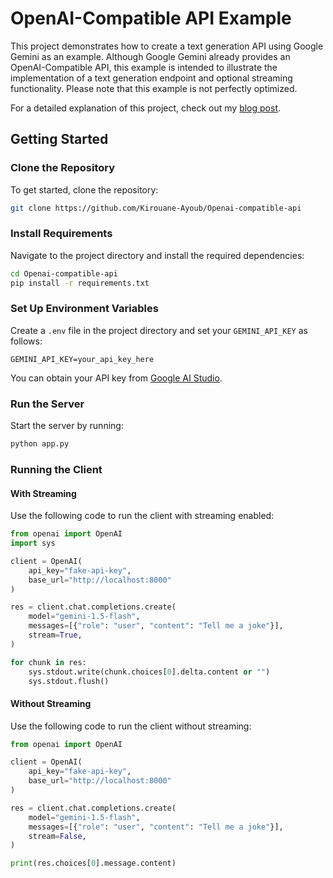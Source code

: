 # OpenAI-Compatible API Example

This project demonstrates how to create a text generation API using Google Gemini as an example. Although Google Gemini already provides an OpenAI-Compatible API, this example is intended to illustrate the implementation of a text generation endpoint and optional streaming functionality. Please note that this example is not perfectly optimized.

For a detailed explanation of this project, check out my [blog post](https://sembosa.netlify.app/other/openai-compatible-api).

## Getting Started

### Clone the Repository

To get started, clone the repository:

```sh
git clone https://github.com/Kirouane-Ayoub/Openai-compatible-api
```

### Install Requirements

Navigate to the project directory and install the required dependencies:

```sh
cd Openai-compatible-api
pip install -r requirements.txt
```

### Set Up Environment Variables

Create a `.env` file in the project directory and set your `GEMINI_API_KEY` as follows:

```env
GEMINI_API_KEY=your_api_key_here
```

You can obtain your API key from [Google AI Studio](https://aistudio.google.com).

### Run the Server

Start the server by running:

```sh
python app.py
```

### Running the Client

#### With Streaming

Use the following code to run the client with streaming enabled:

```py
from openai import OpenAI
import sys

client = OpenAI(
    api_key="fake-api-key",
    base_url="http://localhost:8000"  
)

res = client.chat.completions.create(
    model="gemini-1.5-flash",
    messages=[{"role": "user", "content": "Tell me a joke"}],
    stream=True,
)

for chunk in res:
    sys.stdout.write(chunk.choices[0].delta.content or "")
    sys.stdout.flush()
```

#### Without Streaming

Use the following code to run the client without streaming:

```py
from openai import OpenAI

client = OpenAI(
    api_key="fake-api-key",
    base_url="http://localhost:8000"  
)

res = client.chat.completions.create(
    model="gemini-1.5-flash",
    messages=[{"role": "user", "content": "Tell me a joke"}],
    stream=False,
)

print(res.choices[0].message.content)
```
